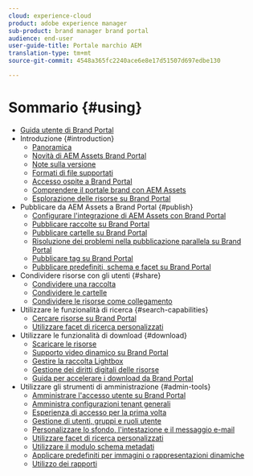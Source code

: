 ```yaml
---
cloud: experience-cloud
product: adobe experience manager
sub-product: brand manager brand portal
audience: end-user
user-guide-title: Portale marchio AEM
translation-type: tm+mt
source-git-commit: 4548a365fc2240ace6e8e17d51507d697edbe130

---
```



# Sommario {#using}

+ [Guida utente di Brand Portal](using/home.md)
+ Introduzione {#introduction}
   + [Panoramica](using/brand-portal.md)
   + [Novità di AEM Assets Brand Portal](using/whats-new.md)
   + [Note sulla versione](using/brand-portal-release-notes.md)
   + [Formati di file supportati](using/brand-portal-supported-formats.md)
   + [Accesso ospite a Brand Portal](using/guest-access.md)
   + [Comprendere il portale brand con AEM Assets](https://helpx.adobe.com/experience-manager/kt/assets/using/brand-portal-article-understand.html)
   + [Esplorazione delle risorse su Brand Portal](using/browse-assets-brand-portal.md)
+ Pubblicare da AEM Assets a Brand Portal {#publish}
   + [Configurare l'integrazione di AEM Assets con Brand Portal](https://helpx.adobe.com/experience-manager/6-5/assets/using/brand-portal-configuring-integration.html)
   + [Pubblicare raccolte su Brand Portal](https://helpx.adobe.com/experience-manager/6-5/assets/using/brand-portal-publish-collection.html)
   + [Pubblicare cartelle su Brand Portal](https://helpx.adobe.com/experience-manager/6-5/assets/using/brand-portal-publish-folder.html)
   + [Risoluzione dei problemi nella pubblicazione parallela su Brand Portal](using/troubleshoot-parallel-publishing.md)
   + [Pubblicare tag su Brand Portal](using/brand-portal-publish-tags.md)
   + [Pubblicare predefiniti, schema e facet su Brand Portal](using/publish-schema-search-facets-presets.md)
+ Condividere risorse con gli utenti {#share}
   + [Condividere una raccolta](using/brand-portal-share-collection.md)
   + [Condividere le cartelle](using/brand-portal-sharing-folders.md)
   + [Condividere le risorse come collegamento](using/brand-portal-link-share.md)
+ Utilizzare le funzionalità di ricerca {#search-capabilities}
   + [Cercare risorse su Brand Portal](using/brand-portal-searching.md)
   + [Utilizzare facet di ricerca personalizzati](using/brand-portal-search-facets.md)
+ Utilizzare le funzionalità di download {#download}
   + [Scaricare le risorse](using/brand-portal-download-users.md)
   + [Supporto video dinamico su Brand Portal](using/dynamic-video-brand-portal.md)
   + [Gestire la raccolta Lightbox](using/brand-portal-light-box.md)
   + [Gestione dei diritti digitali delle risorse](using/manage-digital-rights-of-assets.md)
   + [Guida per accelerare i download da Brand Portal](using/accelerated-download.md)
+ Utilizzare gli strumenti di amministrazione {#admin-tools}
   + [Amministrare l'accesso utente su Brand Portal](using/access-configurations-brand-portal.md)
   + [Amministra configurazioni tenant generali](using/brand-portal-general-configuration.md)
   + [Esperienza di accesso per la prima volta](using/brand-portal-onboarding.md)
   + [Gestione di utenti, gruppi e ruoli utente](using/brand-portal-adding-users.md)
   + [Personalizzare lo sfondo, l'intestazione e il messaggio e-mail](using/brand-portal-branding.md)
   + [Utilizzare facet di ricerca personalizzati](using/brand-portal-search-facets.md)
   + [Utilizzare il modulo schema metadati](using/brand-portal-metadata-schemas.md)
   + [Applicare predefiniti per immagini o rappresentazioni dinamiche](using/brand-portal-image-presets.md)
   + [Utilizzo dei rapporti](using/brand-portal-reports.md)

